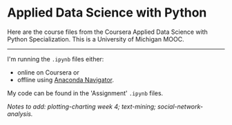 # Applied Data Science with Python

Here are the course files from the Coursera Applied Data Science with Python Specialization. This is a University of Michigan MOOC.

--- 

I'm running the `.ipynb` files either: 
* online on Coursera or 
* offline using [Anaconda Navigator](https://docs.anaconda.com/anaconda/navigator/). 

My code can be found in the 'Assignment' `.ipynb` files.

_Notes to add: plotting-charting week 4; text-mining; social-network-analysis._
